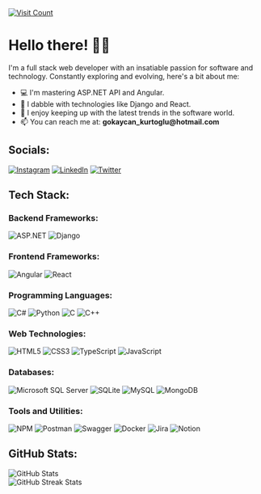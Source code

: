 <!DOCTYPE html>
<html lang="en">

<head>
    <meta charset="UTF-8">
    <meta name="viewport" content="width=device-width, initial-scale=1.0">
    <link rel="stylesheet" href="styles.css">
</head>

<div class="container">
    <a href="https://visitcount.itsvg.in/api?id=GokayCan&icon=0&color=6">
        <img src="https://visitcount.itsvg.in/api?id=GokayCan&icon=0&color=6" alt="Visit Count">
    </a>
    <h1>Hello there! 👋🏼</h1>
    <p>I'm a full stack web developer with an insatiable passion for software and technology. Constantly exploring
        and evolving, here's a bit about me:</p>
    <ul>
        <li>💻 I'm mastering ASP.NET API and Angular.</li>
        <li>🌟 I dabble with technologies like Django and React.</li>
        <li>🚀 I enjoy keeping up with the latest trends in the software world.</li>
        <li>📫 You can reach me at: <strong>gokaycan_kurtoglu@hotmail.com</strong></li>
    </ul>
    <h2>Socials:</h2>
    <div class="socials">
        <a href="https://www.instagram.com/kurtoglu_gokaycan/"><img
                src="https://img.shields.io/badge/Instagram-%23E4405F.svg?logo=Instagram&logoColor=white"
                alt="Instagram"></a>
        <a href="https://linkedin.com/in/gokay-can-kurtoglu/"><img
                src="https://img.shields.io/badge/LinkedIn-%230077B5.svg?logo=linkedin&logoColor=white"
                alt="LinkedIn"></a>
        <a href="https://twitter.com/GkycanKurtoglu"><img
                src="https://img.shields.io/badge/X-black.svg?logo=X&logoColor=white" alt="Twitter"></a>
    </div>
    <h2>Tech Stack:</h2>
    <div class="tech-stack">
        <!-- Backend Frameworks -->
        <div class="frameworks">
            <h3>Backend Frameworks:</h3>
            <img src="https://img.shields.io/badge/ASP.NET-%235C2D91.svg?style=for-the-badge&logo=.net&logoColor=white"
                alt="ASP.NET">
            <img src="https://img.shields.io/badge/django-%23092E20.svg?style=for-the-badge&logo=django&logoColor=white"
                alt="Django">
        </div>
        <!-- Frontend Frameworks -->
        <div class="frameworks">
            <h3>Frontend Frameworks:</h3>
            <img src="https://img.shields.io/badge/angular-%23DD0031.svg?style=for-the-badge&logo=angular&logoColor=white"
                alt="Angular">
            <img src="https://img.shields.io/badge/react-%2320232a.svg?style=for-the-badge&logo=react&logoColor=%2361DAFB"
                alt="React">
        </div>
        <!-- Programming Languages -->
        <div class="languages">
            <h3>Programming Languages:</h3>
            <img src="https://img.shields.io/badge/c%23-%23239120.svg?style=for-the-badge&logo=csharp&logoColor=white"
                alt="C#">
            <img src="https://img.shields.io/badge/python-3670A0?style=for-the-badge&logo=python&logoColor=ffdd54"
                alt="Python">
            <img src="https://img.shields.io/badge/c-%2300599C.svg?style=for-the-badge&logo=c&logoColor=white" alt="C">
            <img src="https://img.shields.io/badge/c++-%2300599C.svg?style=for-the-badge&logo=c%2B%2B&logoColor=white"
                alt="C++">
        </div>
        <!-- Web Technologies -->
        <div class="technologies">
            <h3>Web Technologies:</h3>
            <img src="https://img.shields.io/badge/html5-%23E34F26.svg?style=for-the-badge&logo=html5&logoColor=white"
                alt="HTML5">
            <img src="https://img.shields.io/badge/css3-%231572B6.svg?style=for-the-badge&logo=css3&logoColor=white"
                alt="CSS3">
            <img src="https://img.shields.io/badge/typescript-%23007ACC.svg?style=for-the-badge&logo=typescript&logoColor=white"
                alt="TypeScript">
            <img src="https://img.shields.io/badge/javascript-%23323330.svg?style=for-the-badge&logo=javascript&logoColor=%23F7DF1E"
                alt="JavaScript">
        </div>
        <!-- Databases -->
        <div class="databases">
            <h3>Databases:</h3>
            <img src="https://img.shields.io/badge/Microsoft%20SQL%20Server-CC2927?style=for-the-badge&logo=microsoft%20sql%20server&logoColor=white"
                alt="Microsoft SQL Server">
            <img src="https://img.shields.io/badge/sqlite-%2307405e.svg?style=for-the-badge&logo=sqlite&logoColor=white"
                alt="SQLite">
            <img src="https://img.shields.io/badge/mysql-%2300000f.svg?style=for-the-badge&logo=mysql&logoColor=white"
                alt="MySQL">
            <img src="https://img.shields.io/badge/MongoDB-%234ea94b.svg?style=for-the-badge&logo=mongodb&logoColor=white"
                alt="MongoDB">
        </div>
        <!-- Tools and Utilities -->
        <div class="utilities">
            <h3>Tools and Utilities:</h3>
            <img src="https://img.shields.io/badge/NPM-%23CB3837.svg?style=for-the-badge&logo=npm&logoColor=white"
                alt="NPM">
            <img src="https://img.shields.io/badge/Postman-FF6C37?style=for-the-badge&logo=postman&logoColor=white"
                alt="Postman">
            <img src="https://img.shields.io/badge/-Swagger-%23Clojure?style=for-the-badge&logo=swagger&logoColor=white"
                alt="Swagger">
            <img src="https://img.shields.io/badge/docker-%230db7ed.svg?style=for-the-badge&logo=docker&logoColor=white"
                alt="Docker">
            <img src="https://img.shields.io/badge/jira-%230A0FFF.svg?style=for-the-badge&logo=jira&logoColor=white"
                alt="Jira">
            <img src="https://img.shields.io/badge/Notion-%23000000.svg?style=for-the-badge&logo=notion&logoColor=white"
                alt="Notion">
        </div>
    </div>
    <h2>GitHub Stats:</h2>
    <div class="github-stats">
        <!-- GitHub Stats -->
        <img src="https://github-readme-stats.vercel.app/api?username=gokaycan&theme=tokyonight&hide_border=true&include_all_commits=true&count_private=true"
            alt="GitHub Stats">
        <br>
        <img src="https://github-readme-streak-stats.herokuapp.com/?user=gokaycan&theme=tokyonight&hide_border=true"
            alt="GitHub Streak Stats">
        <br>
        <!-- <img src="https://github-readme-stats.vercel.app/api/top-langs/?username=gokaycan&hide=css&theme=tokyonight&hide_border=true&include_all_commits=true&count_private=true&layout=compact"
            alt="Top Languages"> -->
    </div>
</div>
</body>

</html>